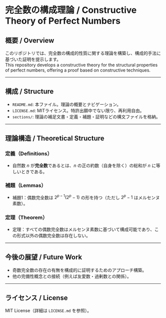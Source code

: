 # 完全数の構成理論 / Constructive Theory of Perfect Numbers

## 概要 / Overview

このリポジトリでは、完全数の構成的性質に関する理論を構築し、構成的手法に基づいた証明を提示します。  
This repository develops a constructive theory for the structural properties of perfect numbers, offering a proof based on constructive techniques.

---

## 構成 / Structure

- `README.md`: 本ファイル。理論の概要とナビゲーション。  
- `LICENSE.md`: MITライセンス。特許出願中でない限り、再利用自由。  
- `sections/`: 理論の補足文書・定義・補題・証明などの構文ファイルを格納。  

---

## 理論構造 / Theoretical Structure

### 定義（Definitions）
- 自然数 $n$ が**完全数**であるとは、$n$ の正の約数（自身を除く）の総和が $n$ に等しいときである。

### 補題（Lemmas）
- 補題1：偶数完全数は $2^{p-1}(2^p - 1)$ の形を持つ（ただし $2^p - 1$ はメルセンヌ素数）。

### 定理（Theorem）
- 定理：すべての偶数完全数はメルセンヌ素数に基づいて構成可能であり、この形式以外の偶数完全数は存在しない。

---

## 今後の展望 / Future Work

- 奇数完全数の存在の有無を構成的に証明するためのアプローチ構築。
- 他の完備性概念との接続（例えば友愛数・過剰数との関係）。

---

## ライセンス / License

MIT License（詳細は `LICENSE.md` を参照）。

